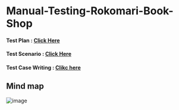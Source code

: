 # Manual-Testing-Rokomari-Book-Shop

#### Test Plan : [Click Here](https://drive.google.com/file/d/1vCZgWWMaoXE9vSKLE6DX9Ih0AP0qy2TX/view?usp=sharing)
#### Test Scenario : [Click Here](https://docs.google.com/spreadsheets/d/1_UBg6CsbUuQNOjS3twNAcAS78zHlCy_A/edit?gid=1886233841#gid=1886233841)
#### Test Case Writing : [Clikc here](https://docs.google.com/spreadsheets/d/1_UBg6CsbUuQNOjS3twNAcAS78zHlCy_A/edit?gid=414538291#gid=414538291)


## Mind map
![image](https://github.com/user-attachments/assets/18ec9810-91e7-43a7-abeb-b3e8dd72d35e)

